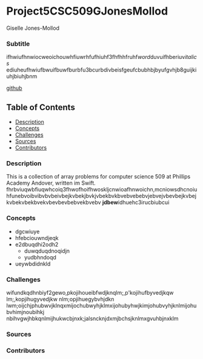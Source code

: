 # Project5CSC509GJonesMollod
Giselle Jones-Mollod

### Subtitle

ifhwiufhnwiocweoichouwhfiuwrhfufhiuhf3fhfhhfruhf*word*duvuifhberiuv*italics*
ediuheufhwiufbwuifbuwfburbfu3bcurbdivbeisfgeufcbubhbjbyufgvhjb8guijkiuhjbiuhjbnm

[github](https://www.github.com)

## Table of Contents

* [Description](https://github.com/GiselleJM/Project5CSC509GJonesMollod/blob/master/README.md#description)
* [Concepts](https://github.com/GiselleJM/Project5CSC509GJonesMollod/blob/master/README.md#concepts)
* [Challenges](https://github.com/GiselleJM/Project5CSC509GJonesMollod/blob/master/README.md#challenges)
* [Sources](https://github.com/GiselleJM/Project5CSC509GJonesMollod/blob/master/README.md#sources)
* [Contributors](https://github.com/GiselleJM/Project5CSC509GJonesMollod/blob/master/README.md#contributors)


### Description

This is a collection of array problems for computer science 509 at Phillips Academy Andover, written im Swift.
fhrbviuqwbfiuqwhcoiq3fhwofhoifhwoskljcnwioafhnwoichn,mcniowsdhcnoiuhfunebvoibvibvbvbeivbejkvbekjbvkjvbekbvkbvebvebebvjebvejvbevbejkvbejkvbekvbekbvekvbevbevbebvekbvebv **jdbew**idhuehc3irucbiubcui

### Concepts

* dgcwiuye
* hfebciouwndjeqk
* e2dbuqdhi2odh2
  * duwqduqdnoqidjn
  * yudbhndoqd
* ueywbdidnkld

### Challenges

wifundkqdhnbiyf2gewo,pkojihoueibfwdjknqlm;,p'kojihufbyvedjkqw lm;,kopjihugyvedjkw nlm;opjihuegybvhjdkn lwm;oijchjphubwvjklnqxmijochubwyhjklmxijohubyhwjkimjohubvyhjknlmijohubvhimjnoubihkj nbihvgwjhbkqnlmijhukwcbjnxk;jalsncknjdxmjbchsjknlmxgvuhbjnxklm

### Sources



### Contributors
